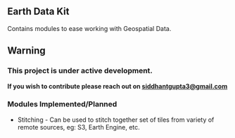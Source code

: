 ## Earth Data Kit

Contains modules to ease working with Geospatial Data.

## Warning
### This project is under active development.

**If you wish to contribute please reach out on siddhantgupta3@gmail.com**


### Modules Implemented/Planned

* Stitching - Can be used to stitch together set of tiles from variety of remote sources, eg: S3, Earth Engine, etc.
